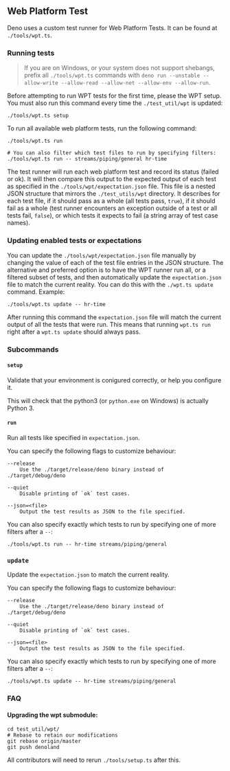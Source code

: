 ## Web Platform Test

Deno uses a custom test runner for Web Platform Tests. It can be found at
`./tools/wpt.ts`.

### Running tests

> If you are on Windows, or your system does not support shebangs, prefix all
> `./tools/wpt.ts` commands with
> `deno run --unstable --allow-write --allow-read --allow-net --allow-env --allow-run`.

Before attempting to run WPT tests for the first time, please the WPT setup. You
must also run this command every time the `./test_util/wpt` is updated:

```shell
./tools/wpt.ts setup
```

To run all available web platform tests, run the following command:

```shell
./tools/wpt.ts run

# You can also filter which test files to run by specifying filters:
./tools/wpt.ts run -- streams/piping/general hr-time
```

The test runner will run each web platform test and record its status (failed or
ok). It will then compare this output to the expected output of each test as
specified in the `./tools/wpt/expectation.json` file. This file is a nested JSON
structure that mirrors the `./test_utils/wpt` directory. It describes for each
test file, if it should pass as a whole (all tests pass, `true`), if it should
fail as a whole (test runner encounters an exception outside of a test or all
tests fail, `false`), or which tests it expects to fail (a string array of test
case names).

### Updating enabled tests or expectations

You can update the `./tools/wpt/expectation.json` file manually by changing the
value of each of the test file entries in the JSON structure. The alternative
and preferred option is to have the WPT runner run all, or a filtered subset of
tests, and then automatically update the `expectation.json` file to match the
current reality. You can do this with the `./wpt.ts update` command. Example:

```shell
./tools/wpt.ts update -- hr-time
```

After running this command the `expectation.json` file will match the current
output of all the tests that were run. This means that running `wpt.ts run`
right after a `wpt.ts update` should always pass.

### Subcommands

#### `setup`

Validate that your environment is conigured correctly, or help you configure it.

This will check that the python3 (or `python.exe` on Windows) is actually
Python 3.

#### `run`

Run all tests like specified in `expectation.json`.

You can specify the following flags to customize behaviour:

```
--release
    Use the ./target/release/deno binary instead of ./target/debug/deno

--quiet
    Disable printing of `ok` test cases.

--json=<file>
    Output the test results as JSON to the file specified.
```

You can also specify exactly which tests to run by specifying one of more
filters after a `--`:

```
./tools/wpt.ts run -- hr-time streams/piping/general
```

### `update`

Update the `expectation.json` to match the current reality.

You can specify the following flags to customize behaviour:

```
--release
    Use the ./target/release/deno binary instead of ./target/debug/deno

--quiet
    Disable printing of `ok` test cases.

--json=<file>
    Output the test results as JSON to the file specified.
```

You can also specify exactly which tests to run by specifying one of more
filters after a `--`:

```
./tools/wpt.ts update -- hr-time streams/piping/general
```

### FAQ

#### Upgrading the wpt submodule:

```shell
cd test_util/wpt/
# Rebase to retain our modifications
git rebase origin/master
git push denoland
```

All contributors will need to rerun `./tools/setup.ts` after this.
